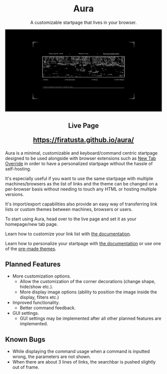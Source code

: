 <h1 align="center"> Aura </h1>

<p align="center"> A customizable startpage that lives in your browser.  </p>

![Preview](/Docs/Templates/default.png)

<h2 align="center"> Live Page

https://firatusta.github.io/aura/</h2>

Aura is a minimal, customizable and keyboard/command centric startpage designed to be used alongside with browser extensions such as <a href="https://addons.mozilla.org/en-US/firefox/addon/new-tab-override/">New Tab Override</a>  in order to have a personalized startpage without the hassle of self-hosting.

It's especially useful if you want to use the same startpage with multiple machines/browsers as the list of links and the theme can be changed on a per-browser basis without needing to touch any HTML or hosting multiple versions.

It's import/export capabilities also provide an easy way of transferring link lists or custom themes between machines, browsers or users.

To start using Aura, head over to the live page and set it as your homepage/new tab page.

Learn how to customize your link list with <a href="https://github.com/firatusta/aura/blob/main/Docs/commands.md#link-list-commands">the documentation</a>.

Learn how to personalize your startpage with <a href="https://github.com/firatusta/aura/blob/main/Docs/commands.md#theming">the documentation</a> or use one of the <a href="https://github.com/firatusta/aura/blob/main/Docs/templates.md">pre-made themes</a>.

<h2> Planned Features </h2>

* More customization options.
  * Allow the customization of the corner decorations (change shape, hide/show etc.).
  * More display image options (ability to position the image inside the display, filters etc.)
* Improved functionality.
  * Better command feedback.
* GUI settings.
  * GUI settings may be implemented after all other planned features are implemented.
  
<h2>Known Bugs</h2>

* While displaying the command usage when a command is inputted wrong, the parameters are not shown.
* When there are about 3 lines of links, the searchbar is pushed slightly out of frame.

